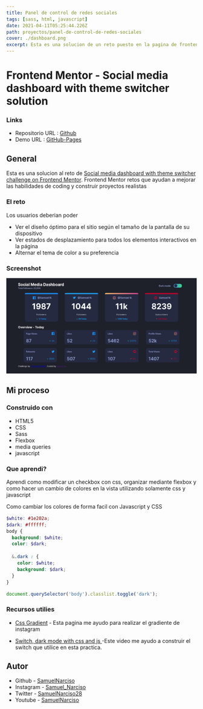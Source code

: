 ```yaml
---
title: Panel de control de redes sociales
tags: [sass, html, javascript]
date: 2021-04-11T05:25:44.226Z
path: proyectos/panel-de-control-de-redes-sociales
cover: ./dashboard.png
excerpt: Esta es una solucion de un reto puesto en la pagina de frontendmentor, el cual consiste en crear una pagina web que simule ser un panel de control el cual muestre datos de distintas redes sociales.
---
```


# Frontend Mentor - Social media dashboard with theme switcher solution

### Links

- Repositorio URL : [Github](https://github.com/SamuelNarciso/social-media-dashboard)
- Demo URL : [GitHub-Pages](https://samuelnarciso.github.io/social-media-dashboard/)

## General

Esta es una solucion al reto de [Social media dashboard with theme switcher challenge on Frontend Mentor](https://www.frontendmentor.io/challenges/social-media-dashboard-with-theme-switcher-6oY8ozp_H). Frontend Mentor retos que ayudan a mejorar las habilidades de coding y construir proyectos realistas

### El reto

Los usuarios deberian poder

- Ver el diseño óptimo para el sitio según el tamaño de la pantalla de su dispositivo
- Ver estados de desplazamiento para todos los elementos interactivos en la página
- Alternar el tema de color a su preferencia

### Screenshot

![](./dashboard.png)

## Mi proceso

### Construido con

- HTML5
- CSS
- Sass
- Flexbox
- media queries
- javascript

### Que aprendi?

Aprendi como modificar un checkbox con css, organizar mediante flexbox y como hacer un cambio de colores en la vista utilizando
solamente css y javascript

Como cambiar los colores de forma facil con Javascript y CSS

```scss
$white: #1e202a;
$dark: #ffffff;
body {
  background: $white;
  color: $dark;

  &.dark : {
    color: $white;
    background: $dark;
  }
}
```

```javascript
document.querySelector('body').classlist.toggle('dark');
```

### Recursos utilies

- [Css Gradient](https://cssgradient.io/) - Esta pagina me ayudo para realizar el gradiente de instagram

- [Switch, dark mode with css and js ](https://youtu.be/2Nmi1sXu12U) -Este video me ayudo a construir el switch que utilice en esta practica.

## Autor

- Github - [SamuelNarciso](https://github.com/SamuelNarciso)
- Instagram - [Samuel_Narciso](https://www.instagram.com/samuel_narciso/)
- Twitter - [SamuelNarciso28](https://twitter.com/SamuelNarciso28)
- Youtube - [SamuelNarciso](https://www.youtube.com/channel/UCdlswAjW13BPfV9jo5VLJnQ)
